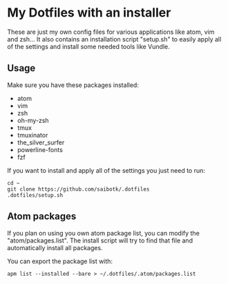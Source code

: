 # My Dotfiles with an installer

These are just my own config files for various applications like atom, vim and zsh...
It also contains an installation script "setup.sh" to easily apply all of the settings and install some needed tools like
Vundle.

## Usage
Make sure you have these packages installed:
- atom
- vim
- zsh
- oh-my-zsh
- tmux
- tmuxinator
- the_silver_surfer
- powerline-fonts
- fzf

If you want to install and apply all of the settings you just need to run:
```
cd ~
git clone https://github.com/saibotk/.dotfiles
.dotfiles/setup.sh
```

## Atom packages
If you plan on using you own atom package list, you can modify the "atom/packages.list".
The install script will try to find that file and automatically install all packages.

You can export the package list with:
```
apm list --installed --bare > ~/.dotfiles/.atom/packages.list
```

